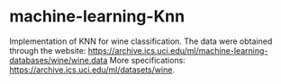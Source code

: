 # machine-learning-Knn
Implementation of KNN for wine classification.
The data were obtained through the website:  https://archive.ics.uci.edu/ml/machine-learning-databases/wine/wine.data
More specifications: https://archive.ics.uci.edu/ml/datasets/wine.
